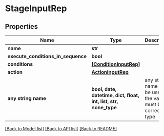 # StageInputRep


## Properties
Name | Type | Description | Notes
------------ | ------------- | ------------- | -------------
**name** | **str** |  | [optional] 
**execute_conditions_in_sequence** | **bool** |  | [optional] 
**conditions** | [**[ConditionInputRep]**](ConditionInputRep.md) |  | [optional] 
**action** | [**ActionInputRep**](ActionInputRep.md) |  | [optional] 
**any string name** | **bool, date, datetime, dict, float, int, list, str, none_type** | any string name can be used but the value must be the correct type | [optional]

[[Back to Model list]](../README.md#documentation-for-models) [[Back to API list]](../README.md#documentation-for-api-endpoints) [[Back to README]](../README.md)


